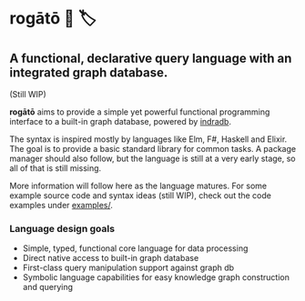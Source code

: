 # rogātō 📜 🏷
## A functional, declarative query language with an integrated graph database.

(Still WIP)

**rogātō** aims to provide a simple yet powerful functional programming interface to a built-in graph database, powered by [indradb](https://github.com/indradb/indradb).

The syntax is inspired mostly by languages like Elm, F#, Haskell and Elixir. The goal is to provide a basic standard library for common tasks. A package manager should also follow, but the language is still at a very early stage, so all of that is still missing.

More information will follow here as the language matures.
For some example source code and syntax ideas (still WIP), check out the code examples under [examples/](examples/).

### Language design goals

* Simple, typed, functional core language for data processing
* Direct native access to built-in graph database
* First-class query manipulation support against graph db
* Symbolic language capabilities for easy knowledge graph construction and querying
